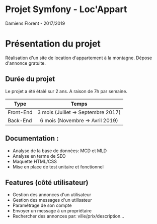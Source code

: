 # Projet Symfony - Loc'Appart
Damiens Florent - 2017/2019

# Présentation du projet
Réalisation d'un site de location d'appartement à la montagne. Dépose d'annonce gratuite.

## Durée du projet
Le projet a été étalé sur 2 ans. A raison de 7h par semaine.

| Type       |               Temps                |
|------------|:----------------------------------:|
| Front-End  | 3 mois (Juillet -> Septembre 2017) |
| Back-End   | 6 mois (Novembre -> Avril 2019)    |

## Documentation :
* Analyse de la base de données: MCD et MLD
* Analyse en terme de SEO
* Maquette HTML/CSS
* Mise en place de test unitaire et fonctionnel
		
## Features (côté utilisateur)
* Gestion des annonces d'un utilisateur
* Gestion des messages d'un utilisateur
* Paramétrage de son compte
* Envoyer un message à un propriétaire
* Rechercher des annonces par: ville/prix/description...	

